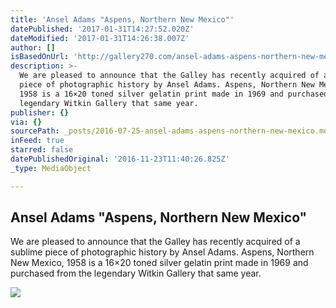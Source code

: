 ```yaml
---
title: 'Ansel Adams "Aspens, Northern New Mexico"'
datePublished: '2017-01-31T14:27:52.020Z'
dateModified: '2017-01-31T14:26:38.007Z'
author: []
isBasedOnUrl: 'http://gallery270.com/ansel-adams-aspens-northern-new-mexico/'
description: >-
  We are pleased to announce that the Galley has recently acquired of a sublime
  piece of photographic history by Ansel Adams. Aspens, Northern New Mexico,
  1958 is a 16×20 toned silver gelatin print made in 1969 and purchased from the
  legendary Witkin Gallery that same year.
publisher: {}
via: {}
sourcePath: _posts/2016-07-25-ansel-adams-aspens-northern-new-mexico.md
inFeed: true
starred: false
datePublishedOriginal: '2016-11-23T11:40:26.825Z'
_type: MediaObject

---
```

<article style=""><h1>Ansel Adams "Aspens, Northern New Mexico"</h1><p>We are pleased to announce that the Galley has recently acquired of a sublime piece of photographic history by Ansel Adams. Aspens, Northern New Mexico, 1958 is a 16×20 toned silver gelatin print made in 1969 and purchased from the legendary Witkin Gallery that same year.</p><img src="http://gallery270.com/wp-content/uploads/2016/06/larger.jpg" /></article>